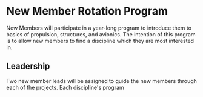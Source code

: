 # New Member Rotation Program

New Members will participate in a year-long program to introduce them to basics of propulsion, structures, and avionics. The intention of this program is to allow new members to find a discipline which they are most interested in.

## Leadership

Two new member leads will be assigned to guide the new members through each of the projects. Each discipline's program 
